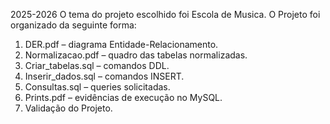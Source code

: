 2025-2026 
O tema do projeto escolhido foi Escola de Musica. 
O Projeto foi organizado da seguinte forma:
1. DER.pdf – diagrama Entidade-Relacionamento.
2. Normalizacao.pdf – quadro das tabelas normalizadas.
3. Criar_tabelas.sql – comandos DDL.
4. Inserir_dados.sql – comandos INSERT.
5. Consultas.sql – queries solicitadas.
6. Prints.pdf – evidências de execução no MySQL.
7. Validação do Projeto.
